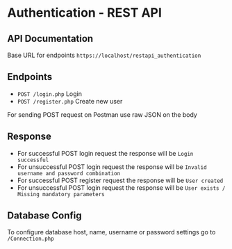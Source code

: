 # Authentication - REST API

## API Documentation
Base URL for endpoints `https://localhost/restapi_authentication`

## Endpoints
- `POST /login.php` Login
- `POST /register.php` Create new user

For sending POST request on Postman use raw JSON on the body

## Response
- For successful POST login request the response will be `Login successful`
- For unsuccessful POST  login request the response will be `Invalid username and password combination`
- For successful POST register request the response will be `User created`
- For unsuccessful POST  login request the response will be `User exists / Missing mandatory parameters`

## Database Config
To configure database host, name, username or password settings go to `/Connection.php`
